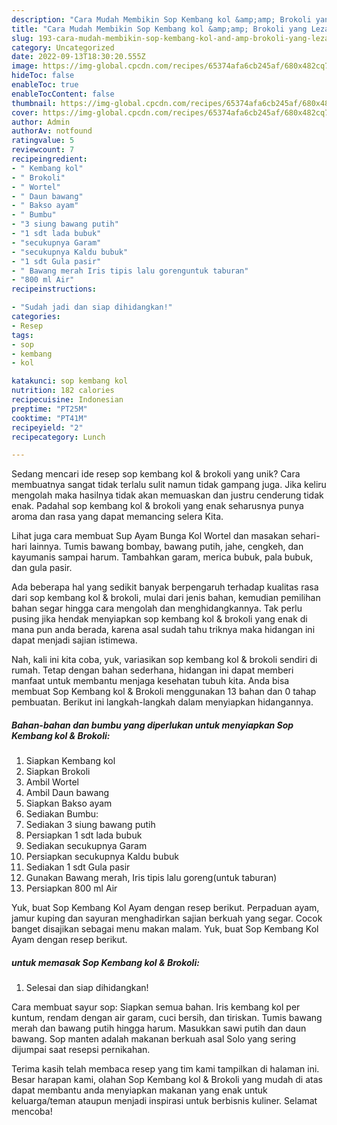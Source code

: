 ```yaml
---
description: "Cara Mudah Membikin Sop Kembang kol &amp;amp; Brokoli yang Lezat"
title: "Cara Mudah Membikin Sop Kembang kol &amp;amp; Brokoli yang Lezat"
slug: 193-cara-mudah-membikin-sop-kembang-kol-and-amp-brokoli-yang-lezat
category: Uncategorized
date: 2022-09-13T18:30:20.555Z
image: https://img-global.cpcdn.com/recipes/65374afa6cb245af/680x482cq70/sop-kembang-kol-brokoli-foto-resep-utama.jpg
hideToc: false
enableToc: true
enableTocContent: false
thumbnail: https://img-global.cpcdn.com/recipes/65374afa6cb245af/680x482cq70/sop-kembang-kol-brokoli-foto-resep-utama.jpg
cover: https://img-global.cpcdn.com/recipes/65374afa6cb245af/680x482cq70/sop-kembang-kol-brokoli-foto-resep-utama.jpg
author: Admin
authorAv: notfound
ratingvalue: 5
reviewcount: 7
recipeingredient:
- " Kembang kol"
- " Brokoli"
- " Wortel"
- " Daun bawang"
- " Bakso ayam"
- " Bumbu"
- "3 siung bawang putih"
- "1 sdt lada bubuk"
- "secukupnya Garam"
- "secukupnya Kaldu bubuk"
- "1 sdt Gula pasir"
- " Bawang merah Iris tipis lalu gorenguntuk taburan"
- "800 ml Air"
recipeinstructions:

- "Sudah jadi dan siap dihidangkan!"
categories:
- Resep
tags:
- sop
- kembang
- kol

katakunci: sop kembang kol 
nutrition: 182 calories
recipecuisine: Indonesian
preptime: "PT25M"
cooktime: "PT41M"
recipeyield: "2"
recipecategory: Lunch

---
```





Sedang mencari ide resep sop kembang kol &amp; brokoli yang unik? Cara membuatnya sangat tidak terlalu sulit namun tidak gampang juga. Jika keliru mengolah maka hasilnya tidak akan memuaskan dan justru cenderung tidak enak. Padahal sop kembang kol &amp; brokoli yang enak seharusnya punya aroma dan rasa yang dapat memancing selera Kita.





Lihat juga cara membuat Sup Ayam Bunga Kol Wortel dan masakan sehari-hari lainnya. Tumis bawang bombay, bawang putih, jahe, cengkeh, dan kayumanis sampai harum. Tambahkan garam, merica bubuk, pala bubuk, dan gula pasir.

Ada beberapa hal yang sedikit banyak berpengaruh terhadap kualitas rasa dari sop kembang kol &amp; brokoli, mulai dari jenis bahan, kemudian pemilihan bahan segar hingga cara mengolah dan menghidangkannya. Tak perlu pusing jika hendak menyiapkan sop kembang kol &amp; brokoli yang enak di mana pun anda berada, karena asal sudah tahu triknya maka hidangan ini dapat menjadi sajian istimewa.






Nah, kali ini kita coba, yuk, variasikan sop kembang kol &amp; brokoli sendiri di rumah. Tetap dengan bahan sederhana, hidangan ini dapat memberi manfaat untuk membantu menjaga kesehatan tubuh kita. Anda bisa membuat Sop Kembang kol &amp; Brokoli menggunakan 13 bahan dan 0 tahap pembuatan. Berikut ini langkah-langkah dalam menyiapkan hidangannya.

<!--inarticleads1-->

##### Bahan-bahan dan bumbu yang diperlukan untuk menyiapkan Sop Kembang kol &amp; Brokoli:

1. Siapkan  Kembang kol
1. Siapkan  Brokoli
1. Ambil  Wortel
1. Ambil  Daun bawang
1. Siapkan  Bakso ayam
1. Sediakan  Bumbu:
1. Sediakan 3 siung bawang putih
1. Persiapkan 1 sdt lada bubuk
1. Sediakan secukupnya Garam
1. Persiapkan secukupnya Kaldu bubuk
1. Sediakan 1 sdt Gula pasir
1. Gunakan  Bawang merah, Iris tipis lalu goreng(untuk taburan)
1. Persiapkan 800 ml Air


Yuk, buat Sop Kembang Kol Ayam dengan resep berikut. Perpaduan ayam, jamur kuping dan sayuran menghadirkan sajian berkuah yang segar. Cocok banget disajikan sebagai menu makan malam. Yuk, buat Sop Kembang Kol Ayam dengan resep berikut. 

<!--inarticleads2-->

#####  untuk memasak Sop Kembang kol &amp; Brokoli:


1. Selesai dan siap dihidangkan!

Cara membuat sayur sop: Siapkan semua bahan. Iris kembang kol per kuntum, rendam dengan air garam, cuci bersih, dan tiriskan. Tumis bawang merah dan bawang putih hingga harum. Masukkan sawi putih dan daun bawang. Sop manten adalah makanan berkuah asal Solo yang sering dijumpai saat resepsi pernikahan. 

Terima kasih telah membaca resep yang tim kami tampilkan di halaman ini. Besar harapan kami, olahan Sop Kembang kol &amp; Brokoli yang mudah di atas dapat membantu anda menyiapkan makanan yang enak untuk keluarga/teman ataupun menjadi inspirasi untuk berbisnis kuliner. Selamat mencoba!
